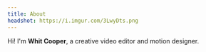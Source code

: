 ```yaml
---
title: About
headshot: https://i.imgur.com/3LwyDts.png
---
```



Hi! I'm **Whit Cooper**, a creative video editor and motion designer.
